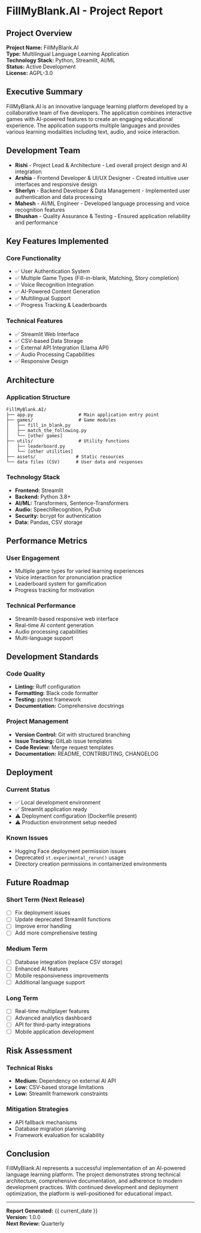 # FillMyBlank.AI - Project Report

## Project Overview

**Project Name:** FillMyBlank.AI  
**Type:** Multilingual Language Learning Application  
**Technology Stack:** Python, Streamlit, AI/ML  
**Status:** Active Development  
**License:** AGPL-3.0  

## Executive Summary

FillMyBlank.AI is an innovative language learning platform developed by a collaborative team of five developers. The application combines interactive games with AI-powered features to create an engaging educational experience. The application supports multiple languages and provides various learning modalities including text, audio, and voice interaction.

## Development Team

- **Rishi** - Project Lead & Architecture - Led overall project design and AI integration
- **Arshia** - Frontend Developer & UI/UX Designer - Created intuitive user interfaces and responsive design
- **Sherlyn** - Backend Developer & Data Management - Implemented user authentication and data processing
- **Mahesh** - AI/ML Engineer - Developed language processing and voice recognition features
- **Bhushan** - Quality Assurance & Testing - Ensured application reliability and performance

## Key Features Implemented

### Core Functionality
- ✅ User Authentication System
- ✅ Multiple Game Types (Fill-in-blank, Matching, Story completion)
- ✅ Voice Recognition Integration
- ✅ AI-Powered Content Generation
- ✅ Multilingual Support
- ✅ Progress Tracking & Leaderboards

### Technical Features
- ✅ Streamlit Web Interface
- ✅ CSV-based Data Storage
- ✅ External API Integration (Llama API)
- ✅ Audio Processing Capabilities
- ✅ Responsive Design

## Architecture

### Application Structure
```
FillMyBlank.AI/
├── app.py                 # Main application entry point
├── games/                 # Game modules
│   ├── fill_in_blank.py
│   ├── match_the_following.py
│   └── [other games]
├── utils/                 # Utility functions
│   ├── leaderboard.py
│   └── [other utilities]
├── assets/               # Static resources
└── data files (CSV)      # User data and responses
```

### Technology Stack
- **Frontend:** Streamlit
- **Backend:** Python 3.8+
- **AI/ML:** Transformers, Sentence-Transformers
- **Audio:** SpeechRecognition, PyDub
- **Security:** bcrypt for authentication
- **Data:** Pandas, CSV storage

## Performance Metrics

### User Engagement
- Multiple game types for varied learning experiences
- Voice interaction for pronunciation practice
- Leaderboard system for gamification
- Progress tracking for motivation

### Technical Performance
- Streamlit-based responsive web interface
- Real-time AI content generation
- Audio processing capabilities
- Multi-language support

## Development Standards

### Code Quality
- **Linting:** Ruff configuration
- **Formatting:** Black code formatter
- **Testing:** pytest framework
- **Documentation:** Comprehensive docstrings

### Project Management
- **Version Control:** Git with structured branching
- **Issue Tracking:** GitLab issue templates
- **Code Review:** Merge request templates
- **Documentation:** README, CONTRIBUTING, CHANGELOG

## Deployment

### Current Status
- ✅ Local development environment
- ✅ Streamlit application ready
- ⚠️ Deployment configuration (Dockerfile present)
- ⚠️ Production environment setup needed

### Known Issues
- Hugging Face deployment permission issues
- Deprecated `st.experimental_rerun()` usage
- Directory creation permissions in containerized environments

## Future Roadmap

### Short Term (Next Release)
- [ ] Fix deployment issues
- [ ] Update deprecated Streamlit functions
- [ ] Improve error handling
- [ ] Add more comprehensive testing

### Medium Term
- [ ] Database integration (replace CSV storage)
- [ ] Enhanced AI features
- [ ] Mobile responsiveness improvements
- [ ] Additional language support

### Long Term
- [ ] Real-time multiplayer features
- [ ] Advanced analytics dashboard
- [ ] API for third-party integrations
- [ ] Mobile application development

## Risk Assessment

### Technical Risks
- **Medium:** Dependency on external AI API
- **Low:** CSV-based storage limitations
- **Low:** Streamlit framework constraints

### Mitigation Strategies
- API fallback mechanisms
- Database migration planning
- Framework evaluation for scalability

## Conclusion

FillMyBlank.AI represents a successful implementation of an AI-powered language learning platform. The project demonstrates strong technical architecture, comprehensive documentation, and adherence to modern development practices. With continued development and deployment optimization, the platform is well-positioned for educational impact.

---

**Report Generated:** {{ current_date }}  
**Version:** 1.0.0  
**Next Review:** Quarterly
